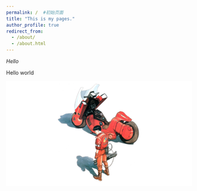 ```yaml
---
permalink: /  #初始页面
title: "This is my pages."
author_profile: true
redirect_from: 
  - /about/
  - /about.html
---
```


*Hello*



Hello world



![](../images/41916dc4c54e489460a927e429d51798f9105d3e.jpg)
